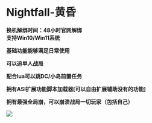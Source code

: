 # Nightfall-黄昏

**换机解绑时间：48小时官网解绑**\
**支持Win10/Win11系统**

**基础功能能够满足日常使用**

**可以追单人战局**

**配合lua可以跳DC/小岛前置任务**

**拥有ASI扩展功能脚本加载器[可以自由扩展辅助没有的功能]**

**拥有最强全局崩，可以崩溃战局一切玩家（包括自己）**

![](../../.gitbook/assets/黄昏功能.png)

